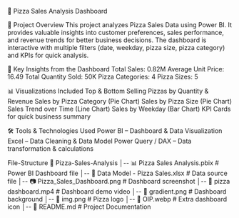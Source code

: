 🍕 Pizza Sales Analysis Dashboard

📌 Project Overview
This project analyzes Pizza Sales Data using Power BI.
It provides valuable insights into customer preferences, sales performance, and revenue trends for better business decisions.
The dashboard is interactive with multiple filters (date, weekday, pizza size, pizza category) and KPIs for quick analysis.


🎯 Key Insights from the Dashboard
Total Sales: 0.82M
Average Unit Price: 16.49
Total Quantity Sold: 50K
Pizza Categories: 4
Pizza Sizes: 5

📊 Visualizations Included
Top & Bottom Selling Pizzas by Quantity & Revenue
Sales by Pizza Category (Pie Chart)
Sales by Pizza Size (Pie Chart)
Sales Trend over Time (Line Chart)
Sales by Weekday (Bar Chart)
KPI Cards for quick business summary


🛠 Tools & Technologies Used
Power BI – Dashboard & Data Visualization
Excel – Data Cleaning & Data Model
Power Query / DAX – Data transformation & calculations

File-Structure
📁 Pizza-Sales-Analysis
│-- 📊 Pizza Sales Analysis.pbix       # Power BI Dashboard file
│-- 📄 Data Model - Pizza Sales.xlsx   # Data source file
│-- 📷 Pizza_Sales_Dashboard.png       # Dashboard screenshot
│-- 🎥 pizza dashboard.mp4             # Dashboard demo video
│-- 🎨 gradient.png                    # Dashboard background
│-- 🍕 img.png                         # Pizza logo
│-- 🍕 OIP.webp                        # Extra dashboard icon
│-- 📘 README.md                       # Project Documentation

